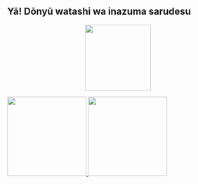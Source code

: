 ## Yā! Dōnyū watashi wa inazuma sarudesu
 <div>
  <p align="center">
  <a href="https://github.com/Inazuma-Saru">
  <img src="https://avatars.githubusercontent.com/Inazuma-Saru" width="150" height="150"/>
  </p>
  <a>
  <a href="https://github.com/Inazuma-Saru">
  <img height="180em" src="https://github-readme-stats.vercel.app/api?username=Inazuma-Saru&show_icons=true&theme=nord&include_all_commits=true&count_private=true"/>
  <img height="180em" src="https://github-readme-stats.vercel.app/api/top-langs/?username=Inazuma-Saru&langs_count=10&layout=compact&theme=nord"/>
  </a>
</div>
